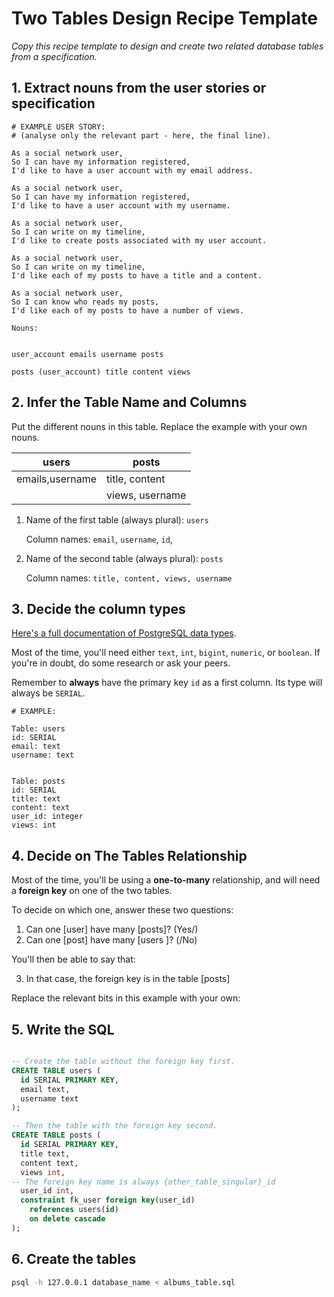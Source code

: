
# Two Tables Design Recipe Template

_Copy this recipe template to design and create two related database tables from a specification._

## 1. Extract nouns from the user stories or specification

```
# EXAMPLE USER STORY:
# (analyse only the relevant part - here, the final line).

As a social network user,
So I can have my information registered,
I'd like to have a user account with my email address.

As a social network user,
So I can have my information registered,
I'd like to have a user account with my username.

As a social network user,
So I can write on my timeline,
I'd like to create posts associated with my user account.

As a social network user,
So I can write on my timeline,
I'd like each of my posts to have a title and a content.

As a social network user,
So I can know who reads my posts,
I'd like each of my posts to have a number of views.

```

```
Nouns:


user_account emails username posts

posts (user_account) title content views
```

## 2. Infer the Table Name and Columns

Put the different nouns in this table. Replace the example with your own nouns.

| users                 | posts               |
| --------------------- | ------------------  |
| emails,username       | title, content      
|                       | views, username

1. Name of the first table (always plural): `users` 

    Column names: `email`, `username`, `id`,

2. Name of the second table (always plural): `posts` 

    Column names: `title, content, views, username`

## 3. Decide the column types

[Here's a full documentation of PostgreSQL data types](https://www.postgresql.org/docs/current/datatype.html).

Most of the time, you'll need either `text`, `int`, `bigint`, `numeric`, or `boolean`. If you're in doubt, do some research or ask your peers.

Remember to **always** have the primary key `id` as a first column. Its type will always be `SERIAL`.

```
# EXAMPLE:

Table: users
id: SERIAL
email: text
username: text


Table: posts
id: SERIAL
title: text
content: text
user_id: integer
views: int
```

## 4. Decide on The Tables Relationship

Most of the time, you'll be using a **one-to-many** relationship, and will need a **foreign key** on one of the two tables.

To decide on which one, answer these two questions:

1. Can one [user] have many [posts]? (Yes/)
2. Can one [post] have many [users ]? (/No)

You'll then be able to say that:

3. In that case, the foreign key is in the table [posts]

Replace the relevant bits in this example with your own:


## 5. Write the SQL

```sql

-- Create the table without the foreign key first.
CREATE TABLE users (
  id SERIAL PRIMARY KEY,
  email text,
  username text
);

-- Then the table with the foreign key second.
CREATE TABLE posts (
  id SERIAL PRIMARY KEY,
  title text,
  content text,
  views int,
-- The foreign key name is always {other_table_singular}_id
  user_id int,
  constraint fk_user foreign key(user_id)
    references users(id)
    on delete cascade
);

```

## 6. Create the tables

```bash
psql -h 127.0.0.1 database_name < albums_table.sql
```
